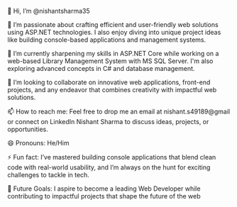 👋 Hi, I’m @nishantsharma35

👀 I’m passionate about crafting efficient and user-friendly web solutions using ASP.NET technologies. I also enjoy diving into unique project ideas like building console-based applications and management systems.

🌱 I’m currently sharpening my skills in ASP.NET Core while working on a web-based Library Management System with MS SQL Server. I'm also exploring advanced concepts in C# and database management.

💞️ I’m looking to collaborate on innovative web applications, front-end projects, and any endeavor that combines creativity with impactful web solutions.

📫 How to reach me: Feel free to drop me an email at nishant.s49189@gmail or connect on LinkedIn Nishant Sharma to discuss ideas, projects, or opportunities.

😄 Pronouns: He/Him

⚡ Fun fact: I’ve mastered building console applications that blend clean code with real-world usability, and I’m always on the hunt for exciting challenges to tackle in tech.

🚀 Future Goals: I aspire to become a leading Web Developer while contributing to impactful projects that shape the future of the web
<!---
nishantsharma35/nishantsharma35 is a ✨ special ✨ repository because its `README.md` (this file) appears on your GitHub profile.
You can click the Preview link to take a look at your changes.
--->
